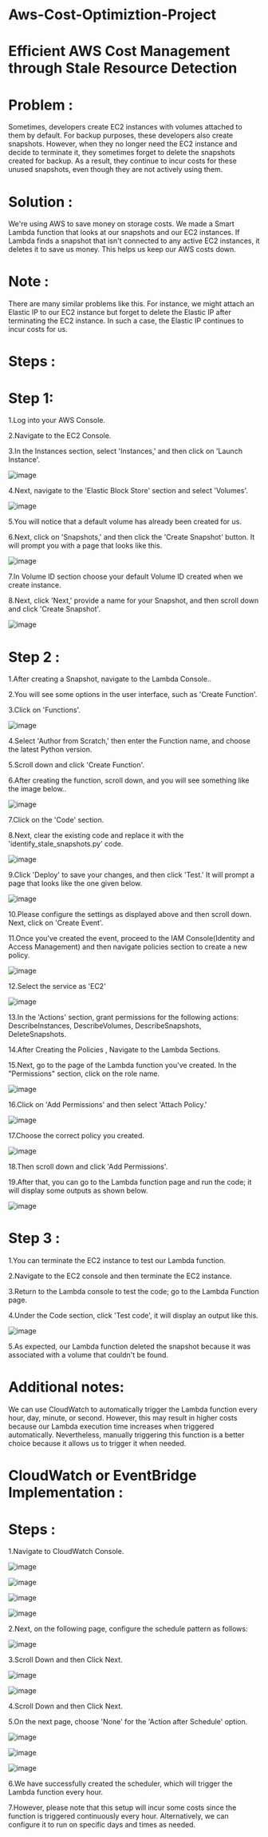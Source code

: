 # Aws-Cost-Optimiztion-Project


# Efficient AWS Cost Management through Stale Resource Detection


# Problem :
Sometimes, developers create EC2 instances with volumes attached to them by default. For backup purposes, these developers also create snapshots. However, when they no longer need the EC2 instance and decide to terminate it, they sometimes forget to delete the snapshots created for backup. As a result, they continue to incur costs for these unused snapshots, even though they are not actively using them.

# Solution :
We're using AWS to save money on storage costs. We made a Smart Lambda function that looks at our snapshots and our EC2 instances. If Lambda finds a snapshot that isn't connected to any active EC2 instances, it deletes it to save us money. This helps us keep our AWS costs down.

# Note :
There are many similar problems like this. For instance, we might attach an Elastic IP to our EC2 instance but forget to delete the Elastic IP after terminating the EC2 instance. In such a case, the Elastic IP continues to incur costs for us.

# Steps :
# Step 1:
1.Log into your AWS Console.

2.Navigate to the EC2 Console.

3.In the Instances section, select 'Instances,' and then click on 'Launch Instance'.


![image](https://github.com/user-attachments/assets/d8f60427-adb1-407b-b756-dda18122f80e)

4.Next, navigate to the 'Elastic Block Store' section and select 'Volumes'.


![image](https://github.com/user-attachments/assets/0c290f1b-db94-4e23-8e11-cfab2781ba47)


5.You will notice that a default volume has already been created for us.

6.Next, click on 'Snapshots,' and then click the 'Create Snapshot' button. It will prompt you with a page that looks like this.


![image](https://github.com/user-attachments/assets/675c3d77-df6e-4497-b174-0a60258314ee)


7.In Volume ID section choose your default Volume ID created when we create instance.

8.Next, click 'Next,' provide a name for your Snapshot, and then scroll down and click 'Create Snapshot'.


![image](https://github.com/user-attachments/assets/6ac0bde7-1f0f-47ec-8320-6022cb3b3f89)



# Step 2 :

1.After creating a Snapshot, navigate to the Lambda Console..

2.You will see some options in the user interface, such as 'Create Function'.

3.Click on 'Functions'.



![image](https://github.com/user-attachments/assets/ffb55692-746c-41de-b70d-8daffe45b739)

4.Select 'Author from Scratch,' then enter the Function name, and choose the latest Python version.

5.Scroll down and click 'Create Function'.

6.After creating the function, scroll down, and you will see something like the image below..

![image](https://github.com/user-attachments/assets/1893d656-b999-4fce-93d1-8199172be92c)

7.Click on the 'Code' section.

8.Next, clear the existing code and replace it with the 'identify_stale_snapshots.py' code.


![image](https://github.com/user-attachments/assets/d69bf392-1407-40d8-9328-34467aa785b7)

9.Click 'Deploy' to save your changes, and then click 'Test.' It will prompt a page that looks like the one given below.

![image](https://github.com/user-attachments/assets/475e6984-d7c5-4155-b1e9-56658d7e498a)


10.Please configure the settings as displayed above and then scroll down. Next, click on 'Create Event'.

11.Once you've created the event, proceed to the IAM Console(Identity and Access Management) and then navigate policies section to create a new policy.


![image](https://github.com/user-attachments/assets/26a55de7-b8e4-4ddf-a16e-67ba80ae4161)

12.Select the service as 'EC2'

![image](https://github.com/user-attachments/assets/44fac487-52aa-4a04-be1f-379a9ddd31f1)


13.In the 'Actions' section, grant permissions for the following actions: DescribeInstances, DescribeVolumes, DescribeSnapshots, DeleteSnapshots.

14.After Creating the Policies , Navigate to the Lambda Sections.

15.Next, go to the page of the Lambda function you've created. In the "Permissions" section, click on the role name.


![image](https://github.com/user-attachments/assets/758f734a-7a64-4a68-8879-168d6cc2ecf9)

16.Click on 'Add Permissions' and then select 'Attach Policy.'


![image](https://github.com/user-attachments/assets/cbde78bf-bb92-49b6-8a38-cc4bba9613b0)


17.Choose the correct policy you created.

![image](https://github.com/user-attachments/assets/ea50c862-9e85-4921-915b-880366595379)

18.Then scroll down and click 'Add Permissions'.

19.After that, you can go to the Lambda function page and run the code; it will display some outputs as shown below.

![image](https://github.com/user-attachments/assets/dbb9c67c-5554-45c3-afc4-4cca669a2f2f)


# Step 3 :
1.You can terminate the EC2 instance to test our Lambda function.

2.Navigate to the EC2 console and then terminate the EC2 instance.

3.Return to the Lambda console to test the code; go to the Lambda Function page.

4.Under the Code section, click 'Test code', it will display an output like this.

![image](https://github.com/user-attachments/assets/f6802899-888e-40e0-95bd-e9d01a8e8477)

5.As expected, our Lambda function deleted the snapshot because it was associated with a volume that couldn't be found.


# Additional notes:

We can use CloudWatch to automatically trigger the Lambda function every hour, day, minute, or second. However, this may result in higher costs because our Lambda execution time increases when triggered automatically. Nevertheless, manually triggering this function is a better choice because it allows us to trigger it when needed.

# CloudWatch or EventBridge Implementation :

# Steps :

1.Navigate to CloudWatch Console.

![image](https://github.com/user-attachments/assets/34139ac6-d1fd-48c2-b752-208fc8338b5a)

![image](https://github.com/user-attachments/assets/22335af2-c896-4a5c-9ab0-0316acef18cc)

![image](https://github.com/user-attachments/assets/6d030e87-7a94-4a84-98af-fc40f1f36244)

![image](https://github.com/user-attachments/assets/aef2f5a4-4e44-4ee9-aa89-288eb599ba73)


2.Next, on the following page, configure the schedule pattern as follows:

![image](https://github.com/user-attachments/assets/e2db4736-10ab-4259-bad2-ac094c2d64e4)

3.Scroll Down and then Click Next.

![image](https://github.com/user-attachments/assets/05e63e35-8002-4580-b6a9-ca16383e5ce6)

![image](https://github.com/user-attachments/assets/4201d1ef-6294-40cb-aedf-2effb34d7070)

4.Scroll Down and then Click Next.

5.On the next page, choose 'None' for the 'Action after Schedule' option.


![image](https://github.com/user-attachments/assets/5d2af129-b436-4dca-b01f-307de54ea4cf)

![image](https://github.com/user-attachments/assets/d1f68c02-9b2d-4f62-b6ab-e5ad3e07b1ac)

![image](https://github.com/user-attachments/assets/35e61c2a-0668-429a-a297-ed25f5e2f66a)

6.We have successfully created the scheduler, which will trigger the Lambda function every hour.

7.However, please note that this setup will incur some costs since the function is triggered continuously every hour. Alternatively, we can configure it to run on specific days and times as needed.

























